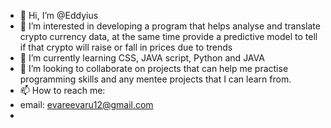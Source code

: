- 👋 Hi, I’m @Eddyius
- 👀 I’m interested in developing a program that helps analyse and translate crypto currency data, at the same time provide a predictive model to tell if that crypto will raise or fall in prices due to trends
- 🌱 I’m currently learning CSS, JAVA script, Python and JAVA
- 💞️ I’m looking to collaborate on projects that can help me practise programming skills and any mentee projects that I can learn from.
- 📫 How to reach me:
- email: evareevaru12@gmail.com
- 

<!---
Eddyius/Eddyius is a ✨ special ✨ repository because its `README.md` (this file) appears on your GitHub profile.
You can click the Preview link to take a look at your changes.
--->
